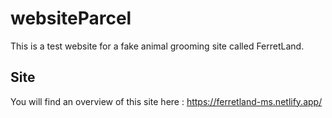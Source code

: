 # websiteParcel

This is a test website for a fake animal grooming site called FerretLand.

## Site

You will find an overview of this site here : https://ferretland-ms.netlify.app/
